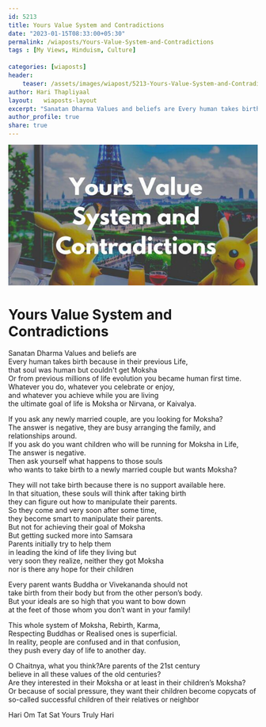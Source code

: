 ```yaml
---
id: 5213  
title: Yours Value System and Contradictions                 
date: "2023-01-15T08:33:00+05:30"                    
permalink: /wiaposts/Yours-Value-System-and-Contradictions               
tags : [My Views, Hinduism, Culture]           
                    
categories: [wiaposts] 
header:                    
    teaser: /assets/images/wiapost/5213-Yours-Value-System-and-Contradictions.jpg                   
author: Hari Thapliyaal                    
layout:   wiaposts-layout
excerpt: "Sanatan Dharma Values and beliefs are Every human takes birth because in their previous Life, that soul was human but couldn't get Moksha Or from previous millions of life evolution you became human first time. Whatever you do, whatever you"
author_profile: true                    
share: true                    
---
```

![The Logic of Entangled Mind](/assets/images/wiapost/5213-Yours-Value-System-and-Contradictions.jpg)                         
                       
# Yours Value System and Contradictions    
    
Sanatan Dharma Values and beliefs are     
Every human takes birth because in their previous Life,     
that soul was human but couldn't get Moksha    
Or from previous millions of life evolution you became human first time.    
Whatever you do, whatever you celebrate or enjoy,     
and whatever you achieve while you are living     
the ultimate goal of life is Moksha or Nirvana, or Kaivalya.    
    
If you ask any newly married couple, are you looking for Moksha?    
The answer is negative, they are busy arranging the family, and relationships around.    
If you ask do you want children who will be running for Moksha in Life,     
The answer is negative.    
Then ask yourself what happens to those souls     
who wants to take birth to a newly married couple but wants Moksha?    
    
They will not take birth because there is no support available here.    
In that situation, these souls will think after taking birth     
they can figure out how to manipulate their parents.    
So they come and very soon after some time,     
they become smart to manipulate their parents.    
But not for achieving their goal of Moksha    
But getting sucked more into Samsara    
Parents initially try to help them     
in leading the kind of life they living but     
very soon they realize, neither they got Moksha     
nor is there any hope for their children     
    
Every parent wants Buddha or Vivekananda should not     
take birth from their body but from the other person’s body.    
But your ideals are so high that you want to bow down     
at the feet of those whom you don’t want in your family!    
    
This whole system of Moksha, Rebirth, Karma,     
Respecting Buddhas or Realised ones is superficial.     
In reality, people are confused and in that confusion,     
they push every day of life to another day.    
    
O Chaitnya, what you think?Are parents of the 21st century    
 believe in all these values of the old centuries?     
Are they interested in their Moksha or 
at least in their children’s Moksha?    
Or because of social pressure, they want their children 
become copycats of so-called successful children of their relatives or neighbor     

Hari Om Tat Sat
Yours Truly Hari